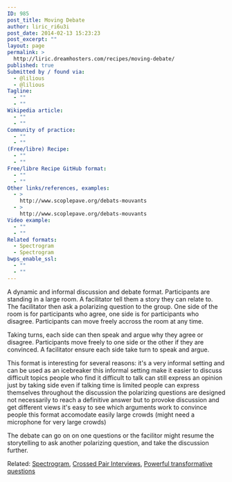 ```yaml
---
ID: 985
post_title: Moving Debate
author: liric_ri6u3i
post_date: 2014-02-13 15:23:23
post_excerpt: ""
layout: page
permalink: >
  http://liric.dreamhosters.com/recipes/moving-debate/
published: true
Submitted by / found via:
  - @lilious
  - @lilious
Tagline:
  - ""
  - ""
Wikipedia article:
  - ""
  - ""
Community of practice:
  - ""
  - ""
(Free/libre) Recipe:
  - ""
  - ""
Free/libre Recipe GitHub format:
  - ""
  - ""
Other links/references, examples:
  - >
    http://www.scoplepave.org/debats-mouvants
  - >
    http://www.scoplepave.org/debats-mouvants
Video example:
  - ""
  - ""
Related formats:
  - Spectrogram
  - Spectrogram
bwps_enable_ssl:
  - ""
  - ""
---
```

A dynamic and informal discussion and debate format. Participants are standing in a large room. A facilitator tell them a story they can relate to. The facilitator then ask a polarizing question to the group. One side of the room is for participants who agree, one side is for participants who disagree. Participants can move freely accross the room at any time.

Taking turns, each side can then speak and argue why they agree or disagree. Participants move freely to one side or the other if they are convinced. A facilitator ensure each side take turn to speak and argue.

This format is interesting for several reasons:
it's a very informal setting and can be used as an icebreaker
this informal setting make it easier to discuss difficult topics
people who find it difficult to talk can still express an opinion just by taking side
even if talking time is limited people can express themselves throughout the discussion
the polarizing questions are designed not necessarily to reach a definitive answer but to provoke discussion and get different views
it's easy to see which arguments work to convince people
this format accomodate easily large crowds (might need a microphone for very large crowds)

The debate can go on on one questions or the facilitor might resume the storytelling to ask another polarizing question, and take the discussion further.

Related: <a title="Spectrogram" href="http://www.co-creative-recipes.cc/recipes/spectrogram/">Spectrogram</a>, <a title="Crossed Pair Interviews" href="http://www.co-creative-recipes.cc/recipes/crossed-pair-interviews/">Crossed Pair Interviews</a>, <a title="Powerful transformative questions" href="http://www.co-creative-recipes.cc/recipes/powerful-transformative-questions/">Powerful transformative questions</a><a title="Moving Debate" href="http://www.co-creative-recipes.cc/recipes/moving-debate/">
</a>

&nbsp;